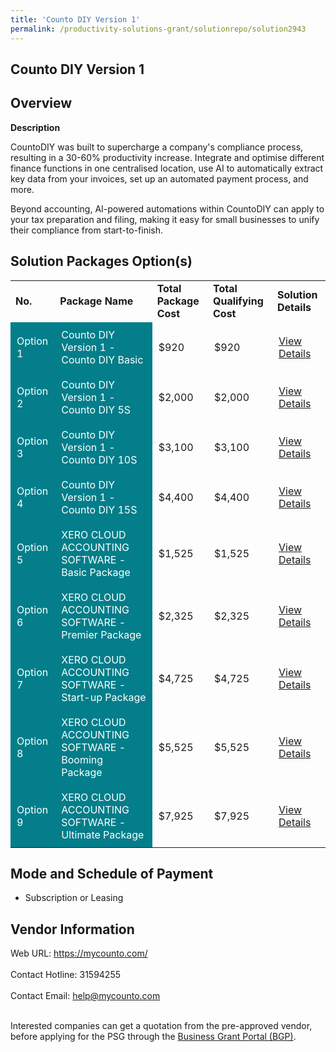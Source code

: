 ```yaml
---
title: 'Counto DIY Version 1'
permalink: /productivity-solutions-grant/solutionrepo/solution2943
---
```


## Counto DIY Version 1

## Overview

**Description**

CountoDIY was built to supercharge a company's compliance process, resulting in a 30-60% productivity increase. Integrate and optimise different finance functions in one centralised location, use AI to automatically extract key data from your invoices, set up an automated payment process, and more. 

Beyond accounting, AI-powered automations within CountoDIY can apply to your tax preparation and filing, making it easy for small businesses to unify their compliance from start-to-finish.

## Solution Packages Option(s)

<table>
<tr>
<td><b>No.</b></td>
<td><b>Package Name</b></td>
<td><b>Total Package Cost</b></td>
<td><b>Total Qualifying Cost</b></td>
<td><b>Solution Details</b></td>
</tr>
<tr>
<td style='padding: 10px; background-color: #037E8A; color: #FFFFFF;'>Option 1</td>
<td style='padding: 10px; background-color: #037E8A; color: #FFFFFF;'>Counto DIY Version 1 - Counto DIY Basic</td>
<td style='padding: 10px;'>$920</td>
<td style='padding: 10px;'>$920</td>
<td style='padding: 10px;'><a href='https://www.gobusiness.gov.sg/images/psg/Xion_20210419_Desensitised_Annex_3_Part_1.pdf' target='_blank'>View Details</a></td>
</tr>
<tr>
<td style='padding: 10px; background-color: #037E8A; color: #FFFFFF;'>Option 2</td>
<td style='padding: 10px; background-color: #037E8A; color: #FFFFFF;'>Counto DIY Version 1 - Counto DIY 5S</td>
<td style='padding: 10px;'>$2,000</td>
<td style='padding: 10px;'>$2,000</td>
<td style='padding: 10px;'><a href='https://www.gobusiness.gov.sg/images/psg/Xion_20210419_Desensitised_Annex_3_Part_2.pdf' target='_blank'>View Details</a></td>
</tr>
<tr>
<td style='padding: 10px; background-color: #037E8A; color: #FFFFFF;'>Option 3</td>
<td style='padding: 10px; background-color: #037E8A; color: #FFFFFF;'>Counto DIY Version 1 - Counto DIY 10S</td>
<td style='padding: 10px;'>$3,100</td>
<td style='padding: 10px;'>$3,100</td>
<td style='padding: 10px;'><a href='https://www.gobusiness.gov.sg/images/psg/Xion_20210419_Desensitised_Annex_3_Part_3.pdf' target='_blank'>View Details</a></td>
</tr>
<tr>
<td style='padding: 10px; background-color: #037E8A; color: #FFFFFF;'>Option 4</td>
<td style='padding: 10px; background-color: #037E8A; color: #FFFFFF;'>Counto DIY Version 1 - Counto DIY 15S</td>
<td style='padding: 10px;'>$4,400</td>
<td style='padding: 10px;'>$4,400</td>
<td style='padding: 10px;'><a href='https://www.gobusiness.gov.sg/images/psg/Xion_20210419_Desensitised_Annex_3_Part_4.pdf' target='_blank'>View Details</a></td>
</tr>
<tr>
<td style='padding: 10px; background-color: #037E8A; color: #FFFFFF;'>Option 5</td>
<td style='padding: 10px; background-color: #037E8A; color: #FFFFFF;'>XERO CLOUD ACCOUNTING SOFTWARE - Basic Package</td>
<td style='padding: 10px;'>$1,525</td>
<td style='padding: 10px;'>$1,525</td>
<td style='padding: 10px;'><a href='https://www.gobusiness.gov.sg/images/psg/W.L.P_20220051_Desensitised_Annex_3_Part_1.pdf' target='_blank'>View Details</a></td>
</tr>
<tr>
<td style='padding: 10px; background-color: #037E8A; color: #FFFFFF;'>Option 6</td>
<td style='padding: 10px; background-color: #037E8A; color: #FFFFFF;'>XERO CLOUD ACCOUNTING SOFTWARE - Premier Package</td>
<td style='padding: 10px;'>$2,325</td>
<td style='padding: 10px;'>$2,325</td>
<td style='padding: 10px;'><a href='https://www.gobusiness.gov.sg/images/psg/W.L.P_20220051_Desensitised_Annex_3_Part_2.pdf' target='_blank'>View Details</a></td>
</tr>
<tr>
<td style='padding: 10px; background-color: #037E8A; color: #FFFFFF;'>Option 7</td>
<td style='padding: 10px; background-color: #037E8A; color: #FFFFFF;'>XERO CLOUD ACCOUNTING SOFTWARE - Start-up Package</td>
<td style='padding: 10px;'>$4,725</td>
<td style='padding: 10px;'>$4,725</td>
<td style='padding: 10px;'><a href='https://www.gobusiness.gov.sg/images/psg/W.L.P_20220051_Desensitised_Annex_3_Part_3.pdf' target='_blank'>View Details</a></td>
</tr>
<tr>
<td style='padding: 10px; background-color: #037E8A; color: #FFFFFF;'>Option 8</td>
<td style='padding: 10px; background-color: #037E8A; color: #FFFFFF;'>XERO CLOUD ACCOUNTING SOFTWARE - Booming Package</td>
<td style='padding: 10px;'>$5,525</td>
<td style='padding: 10px;'>$5,525</td>
<td style='padding: 10px;'><a href='https://www.gobusiness.gov.sg/images/psg/W.L.P_20220051_Desensitised_Annex_3_Part_4.pdf' target='_blank'>View Details</a></td>
</tr>
<tr>
<td style='padding: 10px; background-color: #037E8A; color: #FFFFFF;'>Option 9</td>
<td style='padding: 10px; background-color: #037E8A; color: #FFFFFF;'>XERO CLOUD ACCOUNTING SOFTWARE - Ultimate Package</td>
<td style='padding: 10px;'>$7,925</td>
<td style='padding: 10px;'>$7,925</td>
<td style='padding: 10px;'><a href='https://www.gobusiness.gov.sg/images/psg/W.L.P_20220051_Desensitised_Annex_3_Part_5.pdf' target='_blank'>View Details</a></td>
</tr>
</table>

## Mode and Schedule of Payment

 - Subscription or Leasing

## Vendor Information

 Web URL: https://mycounto.com/ <br><br>Contact Hotline: 31594255 <br><br>Contact Email: help@mycounto.com <br><br>

Interested companies can get a quotation from the pre-approved vendor, before applying for the PSG through the <a href='https://www.businessgrants.gov.sg/' target='_blank' rel='noopener'>Business Grant Portal (BGP)</a>.

<script src="/jquery/resize-tables.js"></script>
